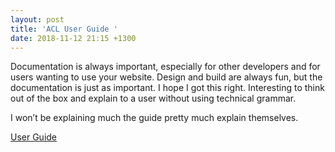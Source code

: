 ```yaml
---
layout: post
title: 'ACL User Guide '
date: 2018-11-12 21:15 +1300
---
```


Documentation is always important, especially for other developers and for users wanting to use your website. Design and build are always fun, but the documentation is just as important. I hope I got this right. Interesting to think out of the box and explain to a user without using technical grammar.

I won’t be explaining much the guide pretty much explain themselves.

<a href="/assets/images/Project2/UserGuide.pdf"> User Guide </a>
